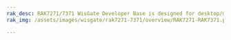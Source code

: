 ```yaml
---
rak_desc: RAK7271/7371 WisGate Developer Base is designed for desktop/mobile or embedded systems that converts mPCIe LoRa Concentrator modules to Plug & Play LoRa Concentrators, making for a quick to deploy LPWAN Gateway.
rak_img: /assets/images/wisgate/rak7271-7371/overview/RAK7271-RAK7371.png

---
```


<rk-redirect to="/Product-Categories/WisGate/RAK7271-7371/Overview/" />